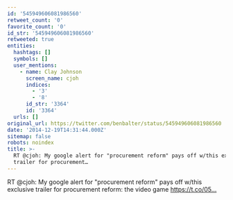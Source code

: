 ```yaml
---
id: '545949606081986560'
retweet_count: '0'
favorite_count: '0'
id_str: '545949606081986560'
retweeted: true
entities:
  hashtags: []
  symbols: []
  user_mentions:
    - name: Clay Johnson
      screen_name: cjoh
      indices:
        - '3'
        - '8'
      id_str: '3364'
      id: '3364'
  urls: []
original_url: https://twitter.com/benbalter/status/545949606081986560
date: '2014-12-19T14:31:44.000Z'
sitemap: false
robots: noindex
title: >-
  RT @cjoh: My google alert for "procurement reform" pays off w/this exclusive
  trailer for procurement…
---
```


RT @cjoh: My google alert for "procurement reform" pays off w/this exclusive trailer for procurement reform: the video game https://t.co/05…
